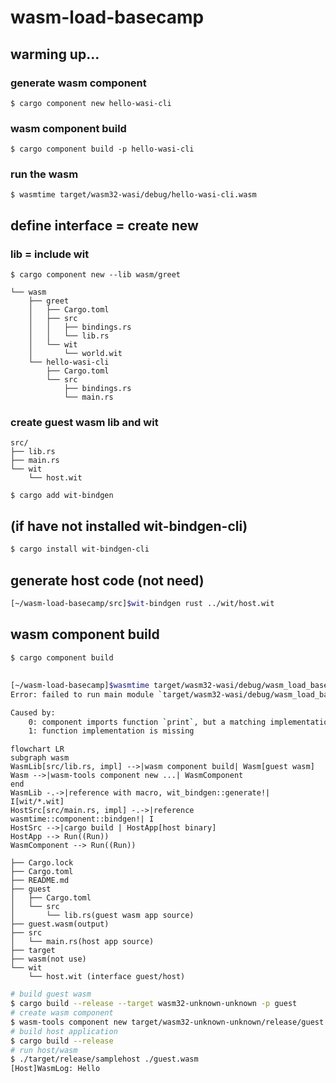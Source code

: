 # wasm-load-basecamp

## warming up...
### generate wasm component
```
$ cargo component new hello-wasi-cli
```

### wasm component build
```
$ cargo component build -p hello-wasi-cli
```

### run the wasm
```
$ wasmtime target/wasm32-wasi/debug/hello-wasi-cli.wasm  
```

## define interface = create new 
### lib = include wit

```
$ cargo component new --lib wasm/greet
```
```
└── wasm
    ├── greet
    │   ├── Cargo.toml
    │   ├── src
    │   │   ├── bindings.rs
    │   │   └── lib.rs
    │   └── wit
    │       └── world.wit
    └── hello-wasi-cli
        ├── Cargo.toml
        └── src
            ├── bindings.rs
            └── main.rs
```

### create guest wasm lib and wit
```
src/
├── lib.rs
├── main.rs
└── wit
    └── host.wit
```

```
$ cargo add wit-bindgen
```

## (if have not installed wit-bindgen-cli)
```bash
$ cargo install wit-bindgen-cli
```

## generate host code (not need)
```bash
[~/wasm-load-basecamp/src]$wit-bindgen rust ../wit/host.wit 
```

## wasm component build
```bash
$ cargo component build
```
## 
```bash
[~/wasm-load-basecamp]$wasmtime target/wasm32-wasi/debug/wasm_load_basecamp.wasm 
Error: failed to run main module `target/wasm32-wasi/debug/wasm_load_basecamp.wasm`

Caused by:
    0: component imports function `print`, but a matching implementation was not found in the linker
    1: function implementation is missing
```

```mermaid
flowchart LR
subgraph wasm
WasmLib[src/lib.rs, impl] -->|wasm component build| Wasm[guest wasm]
Wasm -->|wasm-tools component new ...| WasmComponent
end
WasmLib -.->|reference with macro, wit_bindgen::generate!| I[wit/*.wit]
HostSrc[src/main.rs, impl] -.->|reference wasmtime::component::bindgen!| I
HostSrc -->|cargo build | HostApp[host binary]
HostApp --> Run((Run))
WasmComponent --> Run((Run))
```

```
├── Cargo.lock
├── Cargo.toml
├── README.md
├── guest
│   ├── Cargo.toml
│   └── src
│       └── lib.rs(guest wasm app source)
├── guest.wasm(output)
├── src
│   └── main.rs(host app source)
├── target
├── wasm(not use)
└── wit
    └── host.wit (interface guest/host)
```


```bash
# build guest wasm
$ cargo build --release --target wasm32-unknown-unknown -p guest
# create wasm component
$ wasm-tools component new target/wasm32-unknown-unknown/release/guest.wasm -o guest.wasm
# build host application
$ cargo build --release
# run host/wasm
$ ./target/release/samplehost ./guest.wasm 
[Host]WasmLog: Hello
```